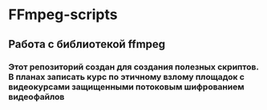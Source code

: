 # FFmpeg-scripts
## Работа с библиотекой ffmpeg 
### Этот репозиторий создан для создания полезных скриптов. В планах записать курс по этичному взлому площадок с видеокурсами защищенными потоковым шифрованием видеофайлов 
